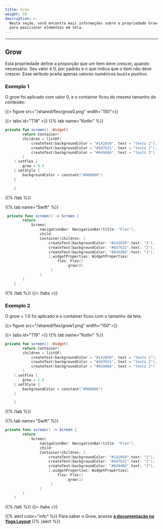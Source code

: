 ```yaml
---
title: Grow
weight: 58
description: >-
  Nesta seção, você encontra mais informações sobre a propriedade Grow utilizada
  para posicionar elementos em tela.
---
```


---

## Grow

Esta propriedade define a proporção que um item deve crescer, quando necessário. Seu valor é 0, por padrão e o que indica que o item não deve crescer. Esse atributo aceita apenas valores numéricos `Double` positivo.

### **Exemplo 1**

O grow foi aplicado com valor 0, e o container ficou do mesmo tamanho do conteúdo:

{{< figure src="/shared/flex/grow0.png" width="150">}}

{{< tabs id="T18" >}}
{{% tab name="Kotlin" %}}

```kotlin
private fun screen() :Widget{
        return Container(
        children = listOf(
            createText(backgroundColor = "#142850", text = "texto 1"),
            createText(backgroundColor = "#dd7631", text = "texto 2"),
            createText(backgroundColor = "#649d66", text = "texto 3")
        )
    ).setFlex {
        grow = 0.0
    }.setStyle {
        backgroundColor = constant("#000000")
    }

    }
```

{{% /tab %}}

{{% tab name="Swift" %}}

```swift
 private func screen() -> Screen {
        return
            Screen(
                navigationBar: NavigationBar(title: "Flex"),
                child:
                Container(children: [
                    createText(backgroundColor: "#142850",text: "1"),
                    createText(backgroundColor: "#dd7631",text: "2"),
                    createText(backgroundColor: "#649d66",text: "3"),
                    ],widgetProperties: WidgetProperties(
                        flex: Flex()
                            .grow(0)
                     )
                )
        )
    }
```

{{% /tab %}}
{{< /tabs >}}

### **Exemplo 2**

O grow = 1.0 foi aplicado e o container ficou com o tamanho da tela:

{{< figure src="/shared/flex/grow1.png" width="150">}}

{{< tabs id="T19" >}}
{{% tab name="Kotlin" %}}

```kotlin
private fun screen() :Widget{
        return Container(
        children = listOf(
            createText(backgroundColor = "#142850", text = "texto 1"),
            createText(backgroundColor = "#dd7631", text = "texto 2"),
            createText(backgroundColor = "#649d66", text = "texto 3")
        )
    ).setFlex {
        grow = 1.0
    }.setStyle {
        backgroundColor = constant("#000000")
    }

    }
```

{{% /tab %}}

{{% tab name="Swift" %}}

```swift
private func screen() -> Screen {
        return
            Screen(
                navigationBar: NavigationBar(title: "Flex"),
                child:
                Container(children: [
                    createText(backgroundColor: "#142850",text: "1"),
                    createText(backgroundColor: "#dd7631",text: "2"),
                    createText(backgroundColor: "#649d66",text: "3"),
                    ],widgetProperties: WidgetProperties(
                        flex: Flex()
                            .grow(1)
                     )
                )
        )
    }
```

{{% /tab %}}
{{< /tabs >}}

{{% alert color="info" %}}
Para saber o Grow, acesse [**a documentação no Yoga Layout**](https://yogalayout.com/pt/flex/)
{{% /alert %}}
